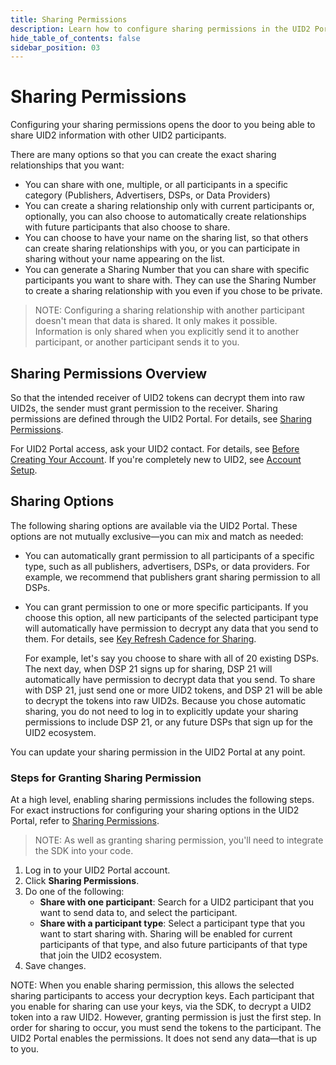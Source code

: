 ```yaml
---
title: Sharing Permissions
description: Learn how to configure sharing permissions in the UID2 Portal.
hide_table_of_contents: false
sidebar_position: 03
---
```


# Sharing Permissions

Configuring your sharing permissions opens the door to you being able to share UID2 information with other UID2 participants.

<!-- It includes the following:

- [UID2 Portal Sharing Permissions](#xxx)
  - [Steps for Granting Sharing Permission](#xxx)
  - [xxx](#xxx)
- [xxx](#xxx)
  - [xxx](#xxx)
  - [xxx](#xxx)
- [xxx](#xxx)
- [xxx](#xxx) -->

There are many options so that you can create the exact sharing relationships that you want:

- You can share with one, multiple, or all participants in a specific category (Publishers, Advertisers, DSPs, or Data Providers)
- You can create a sharing relationship only with current participants or, optionally, you can also choose to automatically create relationships with future participants that also choose to share.
- You can choose to have your name on the sharing list, so that others can create sharing relationships with you, or you can participate in sharing without your name appearing on the list.
- You can generate a Sharing Number that you can share with specific participants you want to share with. They can use the Sharing Number to create a sharing relationship with you even if you chose to be private.

>NOTE: Configuring a sharing relationship with another participant doesn't mean that data is shared. It only makes it possible. Information is only shared when you explicitly send it to another participant, or another participant sends it to you.

## Sharing Permissions Overview

So that the intended receiver of UID2 tokens can decrypt them into raw UID2s, the sender must grant permission to the receiver. Sharing permissions are defined through the UID2 Portal. For details, see [Sharing Permissions](../portal/sharing-permissions.md).

For UID2 Portal access, ask your UID2 contact. For details, see [Before Creating Your Account](participant-info.md#before-creating-your-account). If you're completely new to UID2, see [Account Setup](../getting-started/gs-account-setup.md).

## Sharing Options

The following sharing options are available via the UID2 Portal. These options are not mutually exclusive&#8212;you can mix and match as needed:

- You can automatically grant permission to all participants of a specific type, such as all publishers, advertisers, DSPs, or data providers.<!--  (link to sub-section) --> For example, we recommend that publishers grant sharing permission to all DSPs.
- You can grant permission to one or more specific participants<!--  (link to sub-section) -->. If you choose this option, all new participants of the selected participant type will automatically have permission to decrypt any data that you send to them. For details, see [Key Refresh Cadence for Sharing](sharing-best-practices.md#key-refresh-cadence-for-sharing).

  For example, let's say you choose to share with all of 20 existing DSPs. The next day, when DSP 21 signs up for sharing, DSP 21 will automatically have permission to decrypt data that you send. To share with DSP 21, just send one or more UID2 tokens, and DSP 21 will be able to decrypt the tokens into raw UID2s. Because you chose automatic sharing, you do not need to log in to explicitly update your sharing permissions to include DSP 21, or any future DSPs that sign up for the UID2 ecosystem.
  
You can update your sharing permission in the UID2 Portal at any point.

### Steps for Granting Sharing Permission

At a high level, enabling sharing permissions includes the following steps. For exact instructions for configuring your sharing options in the UID2 Portal, refer to [Sharing Permissions](../portal/sharing-permissions.md).

>NOTE: As well as granting sharing permission, you'll need to integrate the SDK into your code.

1. Log in to your UID2 Portal account.
1. Click **Sharing Permissions**.
1. Do one of the following:
   - **Share with one participant**: Search for a UID2 participant that you want to send data to, and select the participant.
   - **Share with a participant type**: Select a participant type that you want to start sharing with. Sharing will be enabled for current participants of that type, and also future participants of that type that join the UID2 ecosystem.
1. Save changes.

<!-- {**GWH_KT Gen to revisit the above procedure when UID2 portal is available**} -->
 
NOTE: When you enable sharing permission, this allows the selected sharing participants to access your decryption keys. Each participant that you enable for sharing can use your keys, via the SDK, to decrypt a UID2 token into a raw UID2. However, granting permission is just the first step. In order for sharing to occur, you must send the tokens to the participant. The UID2 Portal enables the permissions. It does not send any data&#8212;that is up to you.

